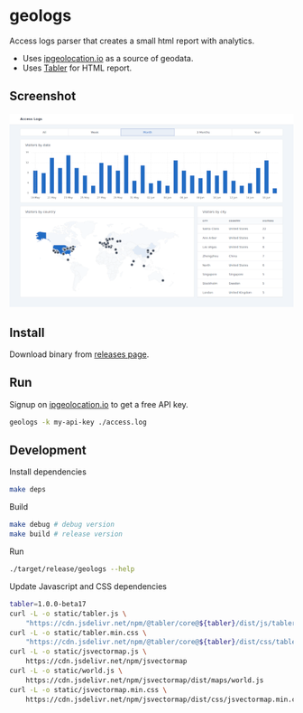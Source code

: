 # geologs

Access logs parser that creates a small html report with analytics.

- Uses [ipgeolocation.io](https://ipgeolocation.io) as a source of geodata.
- Uses [Tabler](https://tabler.io) for HTML report.

## Screenshot

![screenshot](./screenshot.png)

## Install

Download binary from [releases page](https://github.com/tetafro/geologs/releases).

## Run

Signup on [ipgeolocation.io](https://ipgeolocation.io) to get a free API key.

```sh
geologs -k my-api-key ./access.log
```

## Development

Install dependencies
```sh
make deps
```

Build
```sh
make debug # debug version
make build # release version
```

Run
```sh
./target/release/geologs --help
```

Update Javascript and CSS dependencies
```sh
tabler=1.0.0-beta17
curl -L -o static/tabler.js \
    "https://cdn.jsdelivr.net/npm/@tabler/core@${tabler}/dist/js/tabler.min.js"
curl -L -o static/tabler.min.css \
    "https://cdn.jsdelivr.net/npm/@tabler/core@${tabler}/dist/css/tabler.min.css"
curl -L -o static/jsvectormap.js \
    https://cdn.jsdelivr.net/npm/jsvectormap
curl -L -o static/world.js \
    https://cdn.jsdelivr.net/npm/jsvectormap/dist/maps/world.js
curl -L -o static/jsvectormap.min.css \
    https://cdn.jsdelivr.net/npm/jsvectormap/dist/css/jsvectormap.min.css
```
